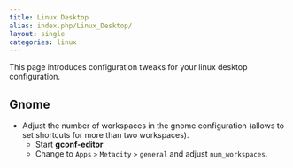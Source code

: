 ```yaml
---
title: Linux Desktop
alias: index.php/Linux_Desktop/
layout: single
categories: linux
---
```


This page introduces configuration tweaks for your linux desktop
configuration.

Gnome
-----

-   Adjust the number of workspaces in the gnome configuration (allows
    to set shortcuts for more than two workspaces).
    -   Start **gconf-editor**
    -   Change to `Apps` `>` `Metacity` `>` `general` and adjust
        `num_workspaces`.

